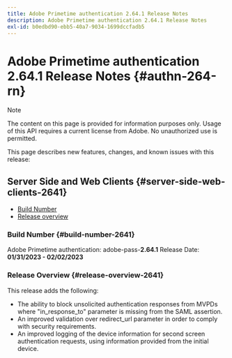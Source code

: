 ```yaml
---
title: Adobe Primetime authentication 2.64.1 Release Notes
description: Adobe Primetime authentication 2.64.1 Release Notes
exl-id: b0edbd90-ebb5-40a7-9034-1699dccfadb5
---
```

# Adobe Primetime authentication 2.64.1 Release Notes {#authn-264-rn}

>[!NOTE]
>
>The content on this page is provided for information purposes only. Usage of this API requires a current license from Adobe. No unauthorized use is permitted.

This page describes new features, changes, and known issues with this release:

## Server Side and Web Clients {#server-side-web-clients-2641}

* [Build Number](#build-number-2641)
* [Release overview](#release-overview-2641)

### Build Number {#build-number-2641}

Adobe Primetime authentication: adobe-pass-**2.64.1**
Release Date: **01/31/2023 - 02/02/2023** 

### Release Overview {#release-overview-2641}

This release adds the following:

* The ability to block unsolicited authentication responses from MVPDs where "in_response_to" parameter is missing from the SAML assertion.
* An improved validation over redirect_url parameter in order to comply with security requirements.
* An improved logging of the device information for second screen authentication requests, using information provided from the initial device.

